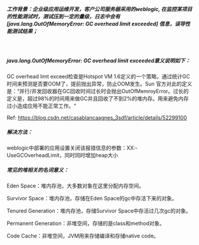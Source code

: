 ##### 工作背景：企业级应用运维开发，客户公司服务器采用的weblogic, 在监控某项目的性能测试时，测试压到一定的量级，日志中会有[java.lang.OutOfMemoryError: GC overhead limit exceeded] 信息，误导性能测试结果；

<br>  

##### java.lang.OutOfMemoryError: GC overhead limit exceeded意义说明如下：  
GC overhead limt exceed检查是Hotspot VM 1.6定义的一个策略，通过统计GC时间来预测是否要OOM了，提前抛出异常，防止OOM发生。Sun 官方对此的定义是：“并行/并发回收器在GC回收时间过长时会抛出OutOfMemroyError。过长的定义是，超过98%的时间用来做GC并且回收了不到2%的堆内存。用来避免内存过小造成应用不能正常工作。“

Ref: https://blog.csdn.net/casablancaagnes_3sdf/article/details/52299100


##### 解决方法：
weblogic中部署的应用设置关闭该报错信息的参数：XX:-UseGCOverheadLimit，同时同时增加heap大小  

##### 常见的堆相关的名词意义：
Eden Space：堆内存池，大多数对象在这里分配内存空间。

Survivor Space：堆内存池，存储在Eden Space的gc中存活下来的对象。

Tenured Generation：堆内存池，存储Survivor Space中存活过几次gc的对象。

Permanent Generation：非堆空间，存储的是class和method对象。

Code Cache：非堆空间，JVM用来存储编译和存储native code。